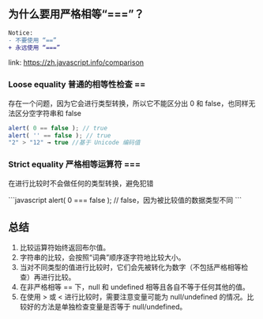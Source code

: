 ## 为什么要用严格相等“===”？

```diff
Notice:
- 不要使用 “==”
+ 永远使用 “===”
```
link: https://zh.javascript.info/comparison

### Loose equality 普通的相等性检查 == 
<p>存在一个问题，因为它会进行类型转换，所以它不能区分出 0 和 false，也同样无法区分空字符串和 false</p>

```javascript
alert( 0 == false ); // true
alert( '' == false ); // true
"2" > "12" → true //基于 Unicode 编码值
```

### Strict equality 严格相等运算符 === 
<p>在进行比较时不会做任何的类型转换，避免犯错</p>
```javascript
alert( 0 === false ); // false，因为被比较值的数据类型不同
```

## 总结
1. 比较运算符始终返回布尔值。
2. 字符串的比较，会按照“词典”顺序逐字符地比较大小。
3. 当对不同类型的值进行比较时，它们会先被转化为数字（不包括严格相等检查）再进行比较。
4. 在非严格相等 == 下，null 和 undefined 相等且各自不等于任何其他的值。
5. 在使用 > 或 < 进行比较时，需要注意变量可能为 null/undefined 的情况。比较好的方法是单独检查变量是否等于 null/undefined。
